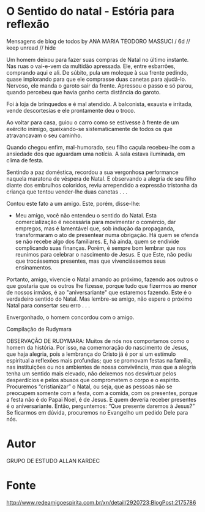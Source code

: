# O Sentido do natal - Estória para reflexão
Mensagens de blog de todos by ANA MARIA TEODORO MASSUCI  /  6d  //  keep unread  //  hide

Um homem deixou para fazer suas compras de Natal no último instante. Nas ruas o vai-e-vem da multidão apressada. Ele, entre esbarrões, comprando aqui e ali. De súbito, pula um moleque à sua frente pedindo, quase implorando para que ele comprasse duas canetas para ajudá-lo. Nervoso, ele manda o garoto sair da frente. Apressou o passo e só parou, quando percebeu que havia ganho certa distância do garoto.

Foi à loja de brinquedos e é mal atendido. A balconista, exausta e irritada, vende descortesias e ele prontamente deu o troco.

Ao voltar para casa, guiou o carro como se estivesse à frente de um exército inimigo, queixando-se sistematicamente de todos os que atravancavam o seu caminho.

Quando chegou enfim, mal-humorado, seu filho caçula recebeu-lhe com a ansiedade dos que aguardam uma notícia. A sala estava iluminada, em clima de festa. 

Sentindo a paz doméstica, recordou a sua vergonhosa performance naquela maratona de véspera de Natal. E observando a alegria de seu filho diante dos embrulhos coloridos, reviu arrependido a expressão tristonha da criança que tentou vender-lhe duas canetas . . .

Contou este fato a um amigo. Este, porém, disse-lhe:

- Meu amigo, você não entendeu o sentido do Natal. Esta comercialização é necessária para movimentar o comércio, dar empregos, mas é lamentável que, sob indução da propaganda, transformaram o ato de presentear numa obrigação. Há quem se ofenda se não recebe algo dos familiares. E, há ainda, quem se endivide complicando suas finanças. Porém, é sempre bom lembrar que nos reunimos para celebrar o nascimento de Jesus. E que Este, não pediu que trocássemos presentes, mas que vivenciássemos seus ensinamentos. 

Portanto, amigo, vivencie o Natal amando ao próximo, fazendo aos outros o que gostaria que os outros lhe fizesse, porque tudo que fizermos ao menor de nossos irmãos, é ao "aniversariante" que estaremos fazendo. Este é o verdadeiro sentido do Natal. Mas lembre-se amigo, não espere o próximo Natal para consertar seu erro . . .

Envergonhado, o homem concordou com o amigo.

Compilação de Rudymara

OBSERVAÇÃO DE RUDYMARA: Muitos de nós nos comportamos como o homem da história. Por isso, na comemoração do nascimento de Jesus, que haja alegria, pois a lembrança do Cristo já é por si um estímulo espiritual a reflexões mais profundas; que se promovam festas na família, nas instituições ou nos ambientes de nossa convivência, mas que a alegria tenha um sentido mais elevado, não deixemos nos desvirtuar pelos desperdícios e pelos abusos que comprometem o corpo e o espírito. Procuremos “cristianizar” o Natal, ou seja, que as pessoas não se preocupem somente com a festa, com a comida, com os presentes, porque a festa não é do Papai Noel, é de Jesus. E quem deveria receber presentes é o aniversariante.
Então, perguntemos: “Que presente daremos à Jesus?” 
Se ficarmos em dúvida, procuremos no Evangelho um pedido Dele para nós.

# Autor
GRUPO DE ESTUDO ALLAN KARDEC

# Fonte
http://www.redeamigoespirita.com.br/xn/detail/2920723:BlogPost:2175786
